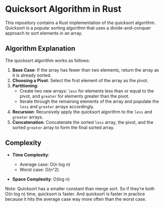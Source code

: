 # Quicksort Algorithm in Rust

This repository contains a Rust implementation of the quicksort algorithm. Quicksort is a popular sorting algorithm that uses a divide-and-conquer approach to sort elements in an array.

## Algorithm Explanation

The quicksort algorithm works as follows:

1. **Base Case**: If the array has fewer than two elements, return the array as it is already sorted.
2. **Choosing a Pivot**: Select the first element of the array as the pivot.
3. **Partitioning**: 
   - Create two new arrays: `less` for elements less than or equal to the pivot, and `greater` for elements greater than the pivot.
   - Iterate through the remaining elements of the array and populate the `less` and `greater` arrays accordingly.
4. **Recursion**: Recursively apply the quicksort algorithm to the `less` and `greater` arrays.
5. **Concatenation**: Concatenate the sorted `less` array, the pivot, and the sorted `greater` array to form the final sorted array.

## Complexity
- **Time Complexity**:
  - Average case: O(n log n)
  - Worst case: O(n^2)

- **Space Complexity**: O(log n)

Note: Quicksort has a smaller constant than merge sort. So if they’re both O(n log n) time, quicksort is faster. And quicksort is faster in practice because it hits the average case way more often than the worst case.
